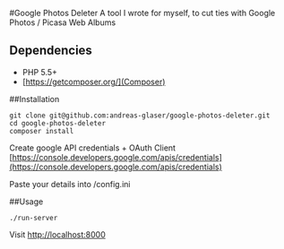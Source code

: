#Google Photos Deleter
A tool I wrote for myself, to cut ties with Google Photos / Picasa Web Albums

## Dependencies
* PHP 5.5+
* [https://getcomposer.org/](Composer)

##Installation
```shell
git clone git@github.com:andreas-glaser/google-photos-deleter.git
cd google-photos-deleter
composer install
```

Create google API credentials + OAuth Client
[https://console.developers.google.com/apis/credentials](https://console.developers.google.com/apis/credentials)

Paste your details into /config.ini

##Usage
```shell
./run-server
```
Visit [http://localhost:8000](http://localhost:8000)
